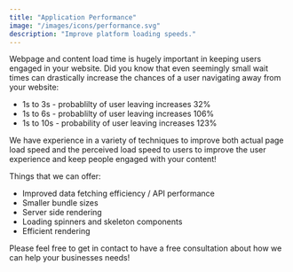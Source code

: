 ```yaml
---
title: "Application Performance"
image: "/images/icons/performance.svg"
description: "Improve platform loading speeds."
---
```


Webpage and content load time is hugely important in keeping users engaged in your website. Did you know that even seemingly small wait times can drastically increase the chances of a user navigating away from your website:

- 1s to 3s - probablilty of user leaving increases 32%
- 1s to 6s - probablilty of user leaving increases 106%
- 1s to 10s - probability of user leaving increases 123%

We have experience in a variety of techniques to improve both actual page load speed and the perceived load speed to users to improve the user experience and keep people engaged with your content!

Things that we can offer:

- Improved data fetching efficiency / API performance
- Smaller bundle sizes
- Server side rendering
- Loading spinners and skeleton components
- Efficient rendering

Please feel free to get in contact to have a free consultation about how we can help your businesses needs!
